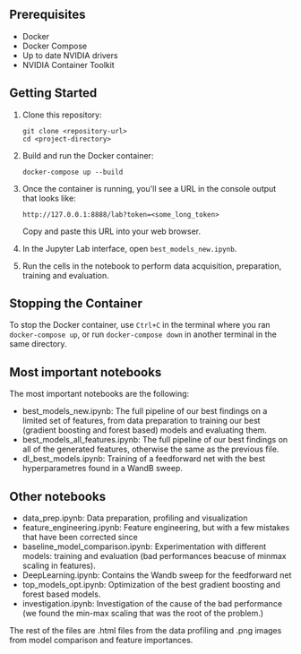 
## Prerequisites

- Docker
- Docker Compose
- Up to date NVIDIA drivers
- NVIDIA Container Toolkit

## Getting Started

1. Clone this repository:
   ```
   git clone <repository-url>
   cd <project-directory>
   ```

2. Build and run the Docker container:
   ```
   docker-compose up --build
   ```

3. Once the container is running, you'll see a URL in the console output that looks like:
   ```
   http://127.0.0.1:8888/lab?token=<some_long_token>
   ```
   Copy and paste this URL into your web browser.

4. In the Jupyter Lab interface, open `best_models_new.ipynb`.

5. Run the cells in the notebook to perform data acquisition, preparation, training and evaluation.

## Stopping the Container

To stop the Docker container, use `Ctrl+C` in the terminal where you ran `docker-compose up`, or run `docker-compose down` in another terminal in the same directory.

## Most important notebooks

The most important notebooks are the following:

- best_models_new.ipynb: The full pipeline of our best findings on a limited set of features, from data preparation to training our best (gradient boosting and forest based) models and evaluating them.
- best_models_all_features.ipynb: The full pipeline of our best findings on all of the generated features, otherwise the same as the previous file.
- dl_best_models.ipynb: Training of a feedforward net with the best hyperparametres found in a WandB sweep.

## Other notebooks

- data_prep.ipynb: Data preparation, profiling and visualization
- feature_engineering.ipynb: Feature engineering, but with a few mistakes that have been corrected since
- baseline_model_comparison.ipynb: Experimentation with different models: training and evaluation (bad performances beacuse of minmax scaling in features). 
- DeepLearning.ipynb: Contains the Wandb sweep for the feedforward net
- top_models_opt.ipynb: Optimization of the best gradient boosting and forest based models.
- investigation.ipynb: Investigation of the cause of the bad performance (we found the min-max scaling that was the root of the problem.)

The rest of the files are .html files from the data profiling and .png images from model comparison and feature importances.
